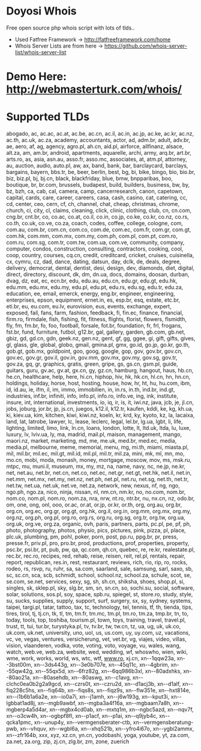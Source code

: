 # Doyosi Whois

Free open source php whois script with lots of tlds..

  - Used Fatfree Framework -> http://fatfreeframework.com/home
  - Whois Server Lists are from here -> https://github.com/whois-server-list/whois-server-list
# Demo Here: http://webmasterturk.com/whois/

# Supported TLDs
abogado, ac, ac.ac, ac.at, ac.be, ac.cn, ac.il, ac.in, ac.jp, ac.ke, ac.kr, ac.nz, ac.th, ac.uk, ac.za, academy, accountants, actor, ad, adm.br, adult, adv.br, ae, aero, af, ag, agency, agro.pl, ah.cn, aid.pl, airforce, allfinanz, alsace, alt.za, am, am.br, android, apartments, aquarelle, archi, army, arq.br, art.br, arts.ro, as, asia, asn.au, asso.fr, asso.mc, associates, at, atm.pl, attorney, au, auction, audio, auto.pl, aw, ax, band, bank, bar, barclaycard, barclays, bargains, bayern, bbs.tr, be, beer, berlin, best, bg, bi, bike, bingo, bio, bio.br, biz, biz.pl, bj, bj.cn, black, blackfriday, blue, bmw, bnpparibas, boo, boutique, br, br.com, brussels, budapest, build, builders, business, bw, by, bz, bzh, ca, cab, cal, camera, camp, cancerresearch, canon, capetown, capital, cards, care, career, careers, casa, cash, casino, cat, catering, cc, cd, center, ceo, cern, cf, ch, channel, chat, cheap, christmas, chrome, church, ci, city, cl, claims, cleaning, click, clinic, clothing, club, cn, cn.com, cng.br, cnt.br, co, co.ac, co.at, co.il, co.in, co.jp, co.ke, co.kr, co.nz, co.rs, co.th, co.uk, co.ve, co.za, coach, codes, coffee, college, cologne, com, com.au, com.br, com.cn, com.co, com.de, com.ec, com.fr, com.gr, com.gt, com.hk, com.mm, com.mx, com.my, com.ph, com.pl, com.pt, com.ro, com.ru, com.sg, com.tr, com.tw, com.ua, com.ve, community, company, computer, condos, construction, consulting, contractors, cooking, cool, coop, country, courses, cq.cn, credit, creditcard, cricket, cruises, cuisinella, cx, cymru, cz, dad, dance, dating, datsun, day, dclk, de, deals, degree, delivery, democrat, dental, dentist, desi, design, dev, diamonds, diet, digital, direct, directory, discount, dk, dm, dn.ua, docs, domains, doosan, durban, dvag, dz, eat, ec, ecn.br, edu, edu.au, edu.cn, edu.gr, edu.gt, edu.hk, edu.mm, edu.mx, edu.my, edu.pl, edu.pt, edu.rs, edu.sg, edu.tr, edu.za, education, ee, email, emerck, energy, eng.br, engineer, engineering, enterprises, epson, equipment, ernet.in, es, esp.br, esq, estate, etc.br, eti.br, eu, eu.com, eu.lv, eurovision, eus, events, exchange, expert, exposed, fail, fans, farm, fashion, feedback, fi, fin.ec, finance, financial, firm.ro, firmdale, fish, fishing, fit, fitness, flights, florist, flowers, flsmidth, fly, fm, fm.br, fo, foo, football, forsale, fot.br, foundation, fr, frl, frogans, fst.br, fund, furniture, futbol, g12.br, gal, gallery, garden, gb.com, gb.net, gbiz, gd, gd.cn, gdn, geek.nz, gen.nz, gent, gf, gg, ggee, gi, gift, gifts, gives, gl, glass, gle, global, globo, gmail, gmina.pl, gmx, go.id, go.jp, go.kr, go.th, gob.gt, gob.mx, goldpoint, goo, goog, google, gop, gov, gov.br, gov.cn, gov.ec, gov.gr, gov.il, gov.in, gov.mm, gov.mx, gov.my, gov.sg, gov.tr, gov.za, gq, gr, graphics, gratis, green, gripe, gs, gs.cn, gsm.pl, guide, guitars, guru, gv.ac, gv.at, gx.cn, gy, gz.cn, hamburg, hangout, haus, hb.cn, he.cn, healthcare, help, here, hi.cn, hiphop, hiv, hk, hk.cn, hl.cn, hn, hn.cn, holdings, holiday, horse, host, hosting, house, how, hr, ht, hu, hu.com, ibm, id, id.au, ie, ifm, il, im, immo, immobilien, in, in.rs, in.th, ind.br, ind.gt, industries, inf.br, infiniti, info, info.pl, info.ro, info.ve, ing, ink, institute, insure, int, international, investments, io, iq, ir, is, it, iwi.nz, java, jcb, je, jl.cn, jobs, joburg, jor.br, jp, js.cn, juegos, k12.il, k12.tr, kaufen, kddi, ke, kg, kh.ua, ki, kiev.ua, kim, kitchen, kiwi, kiwi.nz, koeln, kr, krd, ky, kyoto, kz, la, lacaixa, land, lat, latrobe, lawyer, lc, lease, leclerc, legal, lel.br, lg.ua, lgbt, li, life, lighting, limited, limo, link, ln.cn, loans, london, lotte, lt, ltd.uk, ltda, lu, luxe, luxury, lv, lviv.ua, ly, ma, madrid, mail.pl, maison, management, mango, maori.nz, market, marketing, md, me, me.uk, med.br, med.ec, media, media.pl, melbourne, meme, memorial, menu, mg, mi.th, miami, miasta.pl, mil, mil.br, mil.ec, mil.gt, mil.id, mil.pl, mil.tr, mil.za, mini, mk, ml, mn, mo, mo.cn, mobi, moda, monash, money, mortgage, moscow, mov, ms, msk.ru, mtpc, mu, muni.il, museum, mx, my, mz, na, name, navy, nc, ne.jp, ne.kr, net, net.au, net.br, net.cn, net.co, net.ec, net.gr, net.gt, net.hk, net.il, net.in, net.mm, net.mx, net.my, net.nz, net.ph, net.pl, net.ru, net.sg, net.th, net.tr, net.tw, net.ua, net.uk, net.ve, net.za, network, new, nexus, nf, ng, ngo, ngo.ph, ngo.za, nico, ninja, nissan, nl, nm.cn, nm.kr, no, no.com, nom.br, nom.co, nom.pl, nom.ro, nom.za, nra, nrw, nt.ro, ntr.br, nu, nx.cn, nz, odo.br, om, one, ong, onl, ooo, or.ac, or.at, or.jp, or.kr, or.th, org, org.au, org.br, org.cn, org.ec, org.gr, org.gt, org.hk, org.il, org.in, org.mm, org.mx, org.my, org.nz, org.ph, org.pl, org.ro, org.rs, org.ru, org.sg, org.tr, org.tw, org.ua, org.uk, org.ve, org.za, organic, ovh, paris, partners, parts, pc.pl, pe, pf, ph, photo, photography, photos, physio, pics, pictures, pink, pizza, pl, place, plc.uk, plumbing, pm, pohl, poker, porn, post, pp.ru, ppg.br, pr, press, presse.fr, priv.pl, pro, pro.br, prod, productions, prof, properties, property, psc.br, psi.br, pt, pub, pw, qa, qc.com, qh.cn, quebec, re, re.kr, realestate.pl, rec.br, rec.ro, recipes, red, rehab, reise, reisen, reit, rel.pl, rentals, repair, report, republican, res.in, rest, restaurant, reviews, rich, rio, rip, ro, rocks, rodeo, rs, rsvp, ru, ruhr, sa, sa.com, saarland, sale, samsung, sarl, saxo, sb, sc, sc.cn, sca, scb, schmidt, school, school.nz, school.za, schule, scot, se, se.com, se.net, services, sexy, sg, sh, sh.cn, shiksha, shoes, shop.pl, si, singles, sk, sklep.pl, sky, slg.br, sm, sn, sn.cn, so, sochi.su, social, software, solar, solutions, sos.pl, soy, space, spb.ru, spiegel, st, store.ro, study, style, su, sucks, supplies, supply, support, surf, surgery, sx, sy, sydney, systems, taipei, targi.pl, tatar, tattoo, tax, tc, technology, tel, tennis, tf, th, tienda, tips, tires, tirol, tj, tj.cn, tk, tl, tm, tm.fr, tm.mc, tm.pl, tm.ro, tm.za, tmp.br, tn, to, today, tools, top, toshiba, tourism.pl, town, toys, training, travel, travel.pl, trust, tt, tui, tur.br, turystyka.pl, tv, tv.br, tw, tw.cn, tz, ua, ug, uk, uk.co, uk.com, uk.net, university, uno, uol, us, us.com, uy, uy.com, uz, vacations, vc, ve, vegas, ventures, versicherung, vet, vet.br, vg, viajes, video, villas, vision, vlaanderen, vodka, vote, voting, voto, voyage, vu, wales, wang, watch, web.ve, web.za, website, wed, wedding, wf, whoswho, wien, wiki, wme, work, works, world, ws, wtc, wtf, www.ro, xj.cn, xn--1qqw23a, xn--3bst00m, xn--3ds443g, xn--3e0b707e, xn--45q11c, xn--4gbrim, xn--55qw42g, xn--55qx5d, xn--6frz82g, xn--6qq986b3xl, xn--80adxhks, xn--80ao21a, xn--80asehdb, xn--80aswg, xn--c1avg, xn--clchc0ea0b2g2a9gcd, xn--czrs0t, xn--czru2d, xn--d1acj3b, xn--d1alf, xn--fiq228c5hs, xn--fiq64b, xn--fiqs8s, xn--fiqz9s, xn--flw351e, xn--hxt814e, xn--i1b6b1a6a2e, xn--io0a7i, xn--j1amh, xn--j6w193g, xn--kput3i, xn--lgbbat1ad8j, xn--mgb9awbf, xn--mgba3a4f16a, xn--mgbaam7a8h, xn--mgberp4a5d4ar, xn--mgbx4cd0ab, xn--mxtq1m, xn--ngbc5azd, xn--nqv7f, xn--o3cw4h, xn--ogbpf8fl, xn--p1acf, xn--p1ai, xn--q9jyb4c, xn--qcka1pmc, xn--unup4y, xn--vermgensberater-ctb, xn--vermgensberatung-pwb, xn--vhquv, xn--wgbl6a, xn--xhq521b, xn--yfro4i67o, xn--ygbi2ammx, xn--zfr164b, xxx, xyz, xz.cn, yn.cn, yodobashi, yoga, youtube, yt, za.com, za.net, za.org, zip, zj.cn, zlg.br, zm, zone, zuerich

